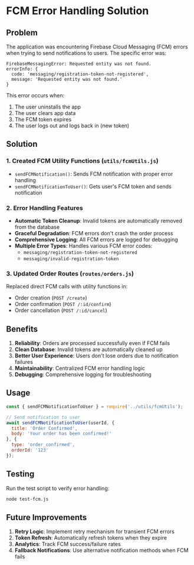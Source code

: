 # FCM Error Handling Solution

## Problem
The application was encountering Firebase Cloud Messaging (FCM) errors when trying to send notifications to users. The specific error was:

```
FirebaseMessagingError: Requested entity was not found.
errorInfo: {
  code: 'messaging/registration-token-not-registered',
  message: 'Requested entity was not found.'
}
```

This error occurs when:
1. The user uninstalls the app
2. The user clears app data
3. The FCM token expires
4. The user logs out and logs back in (new token)

## Solution

### 1. Created FCM Utility Functions (`utils/fcmUtils.js`)
- `sendFCMNotification()`: Sends FCM notification with proper error handling
- `sendFCMNotificationToUser()`: Gets user's FCM token and sends notification

### 2. Error Handling Features
- **Automatic Token Cleanup**: Invalid tokens are automatically removed from the database
- **Graceful Degradation**: FCM errors don't crash the order process
- **Comprehensive Logging**: All FCM errors are logged for debugging
- **Multiple Error Types**: Handles various FCM error codes:
  - `messaging/registration-token-not-registered`
  - `messaging/invalid-registration-token`

### 3. Updated Order Routes (`routes/orders.js`)
Replaced direct FCM calls with utility functions in:
- Order creation (`POST /create`)
- Order confirmation (`POST /:id/confirm`)
- Order cancellation (`POST /:id/cancel`)

## Benefits

1. **Reliability**: Orders are processed successfully even if FCM fails
2. **Clean Database**: Invalid tokens are automatically cleaned up
3. **Better User Experience**: Users don't lose orders due to notification failures
4. **Maintainability**: Centralized FCM error handling logic
5. **Debugging**: Comprehensive logging for troubleshooting

## Usage

```javascript
const { sendFCMNotificationToUser } = require('../utils/fcmUtils');

// Send notification to user
await sendFCMNotificationToUser(userId, {
  title: 'Order Confirmed',
  body: 'Your order has been confirmed!'
}, {
  type: 'order_confirmed',
  orderId: '123'
});
```

## Testing

Run the test script to verify error handling:
```bash
node test-fcm.js
```

## Future Improvements

1. **Retry Logic**: Implement retry mechanism for transient FCM errors
2. **Token Refresh**: Automatically refresh tokens when they expire
3. **Analytics**: Track FCM success/failure rates
4. **Fallback Notifications**: Use alternative notification methods when FCM fails 